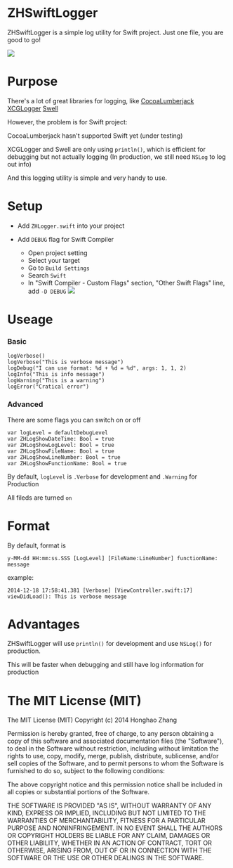 # ZHSwiftLogger

ZHSwiftLogger is a simple log utility for Swift project. Just one file, you are good to go!

![](https://raw.githubusercontent.com/honghaoz/ZHSwiftLogger/master/Preview/Pre.png)

# Purpose

There's a lot of great libraries for logging, like [CocoaLumberjack](https://github.com/CocoaLumberjack/CocoaLumberjack)
[XCGLogger](https://github.com/DaveWoodCom/XCGLogger)
[Swell](https://github.com/hubertr/Swell)

However, the problem is for Swift project:

CocoaLumberjack hasn't supported Swift yet (under testing)

XCGLogger and Swell are only using `println()`, which is efficient for debugging but not actually logging (In production, we still need `NSLog` to log out info)

And this logging utility is simple and very handy to use.

# Setup

- Add `ZHLogger.swift` into your project

- Add `DEBUG` flag for Swift Compiler
  - Open project setting
  - Select your target
  - Go to `Build Settings`
  - Search `Swift`
  - In "Swift Compiler - Custom Flags" section, "Other Swift Flags" line, add `-D DEBUG`
![](https://raw.githubusercontent.com/honghaoz/ZHSwiftLogger/master/Preview/debugSetting.png)

# Useage

### Basic 
```
logVerbose()
logVerbose("This is verbose message")
logDebug("I can use format: %d + %d = %d", args: 1, 1, 2)
logInfo("This is info message")
logWarning("This is a warning")
logError("Cratical error")
```

### Advanced

There are some flags you can switch on or off
```
var logLevel = defaultDebugLevel
var ZHLogShowDateTime: Bool = true
var ZHLogShowLogLevel: Bool = true
var ZHLogShowFileName: Bool = true
var ZHLogShowLineNumber: Bool = true
var ZHLogShowFunctionName: Bool = true
```
By default, `logLevel` is `.Verbose` for development and `.Warning` for Production

All fileds are turned `on`

# Format

By default, format is 

`y-MM-dd HH:mm:ss.SSS [LogLevel] [FileName:LineNumber] functionName: message`

example:

`2014-12-18 17:58:41.381 [Verbose] [ViewController.swift:17] viewDidLoad(): This is verbose message`

# Advantages

ZHSwiftLogger will use `println()` for development and use `NSLog()` for production.

This will be faster when debugging and still have log information for production

# The MIT License (MIT)
The MIT License (MIT)
Copyright (c) 2014 Honghao Zhang

Permission is hereby granted, free of charge, to any person obtaining a copy
of this software and associated documentation files (the "Software"), to deal
in the Software without restriction, including without limitation the rights
to use, copy, modify, merge, publish, distribute, sublicense, and/or sell
copies of the Software, and to permit persons to whom the Software is
furnished to do so, subject to the following conditions:

The above copyright notice and this permission notice shall be included in all
copies or substantial portions of the Software.

THE SOFTWARE IS PROVIDED "AS IS", WITHOUT WARRANTY OF ANY KIND, EXPRESS OR
IMPLIED, INCLUDING BUT NOT LIMITED TO THE WARRANTIES OF MERCHANTABILITY,
FITNESS FOR A PARTICULAR PURPOSE AND NONINFRINGEMENT. IN NO EVENT SHALL THE
AUTHORS OR COPYRIGHT HOLDERS BE LIABLE FOR ANY CLAIM, DAMAGES OR OTHER
LIABILITY, WHETHER IN AN ACTION OF CONTRACT, TORT OR OTHERWISE, ARISING FROM,
OUT OF OR IN CONNECTION WITH THE SOFTWARE OR THE USE OR OTHER DEALINGS IN THE
SOFTWARE.
